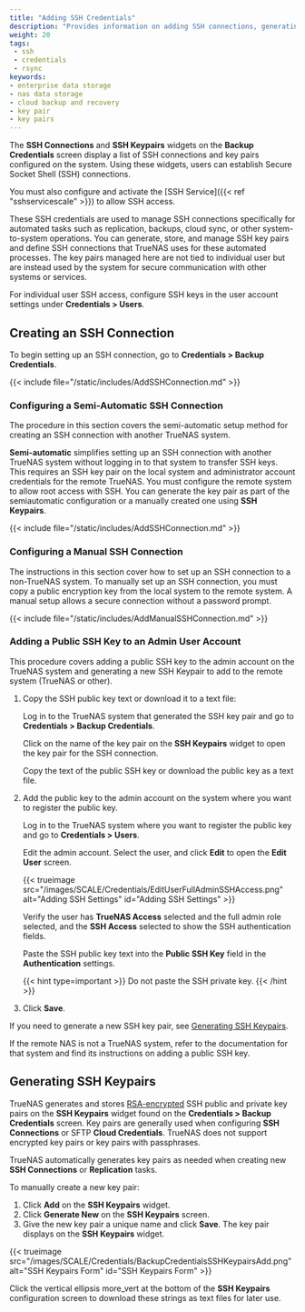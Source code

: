 ```yaml
---
title: "Adding SSH Credentials"
description: "Provides information on adding SSH connections, generating SSH key pairs, and adding the SSH public key to the root user."
weight: 20
tags:
 - ssh
 - credentials
 - rsync
keywords:
- enterprise data storage
- nas data storage
- cloud backup and recovery
- key pair
- key pairs
---
```


The **SSH Connections** and **SSH Keypairs** widgets on the **Backup Credentials** screen display a list of SSH connections and key pairs configured on the system.
Using these widgets, users can establish Secure Socket Shell (SSH) connections.

You must also configure and activate the [SSH Service]({{< ref "sshservicescale" >}}) to allow SSH access.

These SSH credentials are used to manage SSH connections specifically for automated tasks such as replication, backups, cloud sync, or other system-to-system operations. You can generate, store, and manage SSH key pairs and define SSH connections that TrueNAS uses for these automated processes. The key pairs managed here are not tied to individual user but are instead used by the system for secure communication with other systems or services.

For individual user SSH access, configure SSH keys in the user account settings under **Credentials > Users**.

## Creating an SSH Connection

To begin setting up an SSH connection, go to **Credentials > Backup Credentials**.

{{< include file="/static/includes/AddSSHConnection.md" >}}

### Configuring a Semi-Automatic SSH Connection

The procedure in this section covers the semi-automatic setup method for creating an SSH connection with another TrueNAS system.

**Semi-automatic** simplifies setting up an SSH connection with another TrueNAS system without logging in to that system to transfer SSH keys.
This requires an SSH key pair on the local system and administrator account credentials for the remote TrueNAS.
You must configure the remote system to allow root access with SSH.
You can generate the key pair as part of the semiautomatic configuration or a manually created one using **SSH Keypairs**.

{{< include file="/static/includes/AddSSHConnection.md" >}}

### Configuring a Manual SSH Connection

The instructions in this section cover how to set up an SSH connection to a non-TrueNAS system.
To manually set up an SSH connection, you must copy a public encryption key from the local system to the remote system.
A manual setup allows a secure connection without a password prompt.

{{< include file="/static/includes/AddManualSSHConnection.md" >}}

### Adding a Public SSH Key to an Admin User Account

This procedure covers adding a public SSH key to the admin account on the TrueNAS system and generating a new SSH Keypair to add to the remote system (TrueNAS or other).

1. Copy the SSH public key text or download it to a text file:

   Log in to the TrueNAS system that generated the SSH key pair and go to **Credentials > Backup Credentials**.

   Click on the name of the key pair on the **SSH Keypairs** widget to open the key pair for the SSH connection.

   Copy the text of the public SSH key or download the public key as a text file.

2. Add the public key to the admin account on the system where you want to register the public key.

   Log in to the TrueNAS system where you want to register the public key and go to **Credentials > Users**.

   Edit the admin account. Select the user, and click **Edit** to open the **Edit User** screen.

   {{< trueimage src="/images/SCALE/Credentials/EditUserFullAdminSSHAccess.png" alt="Adding SSH Settings" id="Adding SSH Settings" >}}

   Verify the user has **TrueNAS Access** selected and the full admin role selected, and the **SSH Access** selected to show the SSH authentication fields.

   Paste the SSH public key text into the **Public SSH Key** field in the **Authentication** settings.

   {{< hint type=important >}}
   Do not paste the SSH private key.
   {{< /hint >}}

3. Click **Save**.

If you need to generate a new SSH key pair, see [Generating SSH Keypairs](#generating-ssh-keypairs).

If the remote NAS is not a TrueNAS system, refer to the documentation for that system and find its instructions on adding a public SSH key.

## Generating SSH Keypairs

TrueNAS generates and stores [RSA-encrypted](https://tools.ietf.org/html/rfc8017) SSH public and private key pairs on the **SSH Keypairs** widget found on the **Credentials > Backup Credentials** screen.
Key pairs are generally used when configuring **SSH Connections** or SFTP **Cloud Credentials**.
TrueNAS does not support encrypted key pairs or key pairs with passphrases.

TrueNAS automatically generates key pairs as needed when creating new **SSH Connections** or **Replication** tasks.

To manually create a new key pair:
1. Click **Add** on the **SSH Keypairs** widget.
2. Click **Generate New** on the **SSH Keypairs** screen.
3. Give the new key pair a unique name and click **Save**.
   The key pair displays on the **SSH Keypairs** widget.

{{< trueimage src="/images/SCALE/Credentials/BackupCredentialsSSHKeypairsAdd.png" alt="SSH Keypairs Form" id="SSH Keypairs Form" >}}

Click the vertical ellipsis <span class="material-icons">more_vert</span> at the bottom of the **SSH Keypairs** configuration screen to download these strings as text files for later use.